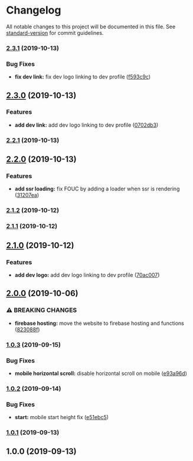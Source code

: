 # Changelog

All notable changes to this project will be documented in this file. See [standard-version](https://github.com/conventional-changelog/standard-version) for commit guidelines.

### [2.3.1](https://github.com/KiritchoukC/kiritchoukc/compare/v2.3.0...v2.3.1) (2019-10-13)


### Bug Fixes

* **fix dev link:** fix dev logo linking to dev profile ([f593c9c](https://github.com/KiritchoukC/kiritchoukc/commit/f593c9c))

## [2.3.0](https://github.com/KiritchoukC/kiritchoukc/compare/v2.2.1...v2.3.0) (2019-10-13)


### Features

* **add dev link:** add dev logo linking to dev profile ([0702db3](https://github.com/KiritchoukC/kiritchoukc/commit/0702db3))

### [2.2.1](https://github.com/KiritchoukC/kiritchoukc/compare/v2.2.0...v2.2.1) (2019-10-13)

## [2.2.0](https://github.com/KiritchoukC/kiritchoukc/compare/v2.1.2...v2.2.0) (2019-10-13)


### Features

* **add ssr loading:** fix FOUC by adding a loader when ssr is rendering ([31207ea](https://github.com/KiritchoukC/kiritchoukc/commit/31207ea))

### [2.1.2](https://github.com/KiritchoukC/kiritchoukc/compare/v2.1.1...v2.1.2) (2019-10-12)

### [2.1.1](https://github.com/KiritchoukC/kiritchoukc/compare/v2.1.0...v2.1.1) (2019-10-12)

## [2.1.0](https://github.com/KiritchoukC/kiritchoukc/compare/v3.0.0...v2.1.0) (2019-10-12)

### Features

- **add dev logo:** add dev logo linking to dev profile ([70ac007](https://github.com/KiritchoukC/kiritchoukc/commit/70ac007))

## [2.0.0](https://github.com/KiritchoukC/kiritchoukc/compare/v1.0.3...v2.0.0) (2019-10-06)

### ⚠ BREAKING CHANGES

- **firebase hosting:** move the website to firebase hosting and functions ([823088f](https://github.com/KiritchoukC/kiritchoukc/commit/823088f))

### [1.0.3](https://github.com/KiritchoukC/kiritchoukc/compare/v1.0.2...v1.0.3) (2019-09-15)

### Bug Fixes

- **mobile horizontal scroll:** disable horizontal scroll on mobile ([e93a96d](https://github.com/KiritchoukC/kiritchoukc/commit/e93a96d))

### [1.0.2](https://github.com/KiritchoukC/kiritchoukc/compare/v1.0.1...v1.0.2) (2019-09-14)

### Bug Fixes

- **start:** mobile start height fix ([e51ebc5](https://github.com/KiritchoukC/kiritchoukc/commit/e51ebc5))

### [1.0.1](https://github.com/KiritchoukC/kiritchoukc/compare/v1.0.0...v1.0.1) (2019-09-13)

## 1.0.0 (2019-09-13)
